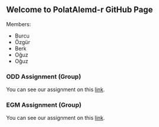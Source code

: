 ## Welcome to PolatAlemd-r GitHub Page

Members:
- Burcu
- Özgür
- Berk
- Oğuz
- Oğuz

### ODD Assignment (Group)

You can see our assignment on this [link](https://pjournal.github.io/mef03g-polatalemd-r/ODD-Car-Sales-Analysis.html).

### EGM Assignment (Group)

You can see our assignment on this [link](https://pjournal.github.io/mef03g-polatalemd-r/EGM_DATA_ANALYSIS.html).
